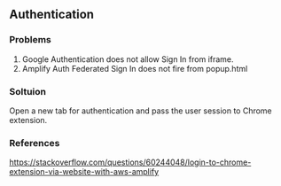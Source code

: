 ## Authentication

### Problems

1. Google Authentication does not allow Sign In from iframe.
2. Amplify Auth Federated Sign In does not fire from popup.html

### Soltuion

Open a new tab for authentication and pass the user session to Chrome extension.

### References
https://stackoverflow.com/questions/60244048/login-to-chrome-extension-via-website-with-aws-amplify